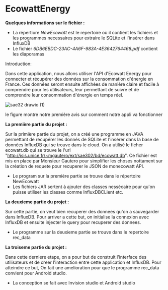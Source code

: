 # EcowattEnergy

**Quelques informations sur le fichier :**

* La répertiore *NewEcowatt* est le repertoire où il contient les fichiers et les programmes necessaires pour extraire le SQLite et l'insérer dans InfluxDB
* Le fichier *6DB6EBDC-23AC-4A6F-983A-4E3642764468.pdf* contient les diaporamas

Introduction:

Dans cette application, nous allons utiliser l'API d'Ecowatt Energy pour connecter et récupérer des données sur la consommation d'énergie en France. Ces données seront ensuite affichées de manière claire et facile à comprendre pour les utilisateurs, leur permettant de suivre et de comprendre leur consommation d'énergie en temps réel.

![sae32 drawio (1)](https://user-images.githubusercontent.com/105039681/212767475-48eca71a-cbb1-4194-9cd8-03d239c18725.png)

le figure montre notre première avis sur comment notre appli va fonctionner

**La première partie du projet :**

Sur la primière partie du projet, on a créé une programme en JAVA permettant de récupérer les donnés de SQLite et l'insérer dans la base de données InfluxDB qui se trouve dans le cloud. 
On a utilisé le ficher ecowatt.db qui se trouve le l'url "http://isis.unice.fr/~mgautero/ext/sae302/bd/ecowatt.db". Ce fichier est mis en place par Monsieur Gautero pour simplifier les choses nottament sur la création de requete pour recuperer le JSON de monecowatt API.

* Le program sur la première partie se trouve dans le répertoire NewEcowatt
* Les fichiers JAR sertent à ajouter des classes nessécaire pour qu'on puisse utiliser les classes comme InfluxDBCLient etc.

**La deuxieme partie du projet :**

Sur cette partie, on veut bien recuperer des donnees qu'on a sauvegarder dans InfluxDB. Pour arriver a cette but, on initialise la connexion avec InfluxDB et ensuite injecter le query pour recuperer des donnees.

* Le programme sur la deuxieme partie se trouve dans le repertoire rec_data

**La troiseme partie du projet :**

Dans cette derniere etape, on a pour but de construit l'interface des utilisateurs et de creer l'interaction entre cette application et InfluxDB. Pour atteindre ce but,
On fait une amelioration pour que le programme rec_data convient pour Android studio.

* La conception se fait avec Invision studio et Android studio


